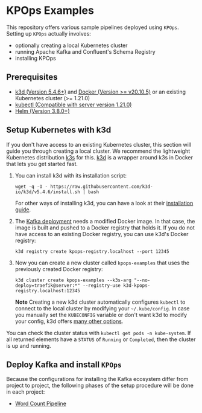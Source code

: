 # KPOps Examples

This repository offers various sample pipelines deployed using `KPOps`. Setting up `KPOps` actually involves:

- optionally creating a local Kubernetes cluster
- running Apache Kafka and Confluent's Schema Registry
- installing KPOps

## Prerequisites

- [k3d (Version 5.4.6+)](https://k3d.io/v5.4.6/) and [Docker (Version >= v20.10.5)](https://www.docker.com/get-started/)
  or an existing Kubernetes cluster (>= 1.21.0)
- [kubectl (Compatible with server version 1.21.0)](https://kubernetes.io/docs/tasks/tools/)
- [Helm (Version 3.8.0+)](https://helm.sh)

## Setup Kubernetes with k3d

If you don't have access to an existing Kubernetes cluster,
this section will guide you through creating a local cluster.
We recommend the lightweight Kubernetes distribution [k3s](https://k3s.io/) for this.
[k3d](https://k3d.io/) is a wrapper around k3s in Docker that lets you get started fast.

1. You can install k3d with its installation script:

   ```shell
   wget -q -O - https://raw.githubusercontent.com/k3d-io/k3d/v5.4.6/install.sh | bash
   ```

   For other ways of installing k3d, you can have a look at their
   [installation guide](https://k3d.io/v5.4.6/#installation).

2. The [Kafka deployment](#deploy-kafka) needs a modified Docker image.
   In that case, the image is built and pushed to a Docker registry that holds it.
   If you do not have access to an existing Docker registry, you can use k3d's Docker registry:

   ```shell
   k3d registry create kpops-registry.localhost --port 12345
   ```

3. Now you can create a new cluster called `kpops-examples` that uses the previously created Docker registry:

   ```shell
   k3d cluster create kpops-examples --k3s-arg "--no-deploy=traefik@server:*" --registry-use k3d-kpops-registry.localhost:12345
   ```

   **Note**
   Creating a new k3d cluster automatically configures `kubectl` to connect
   to the local cluster by modifying your `~/.kube/config`.
   In case you manually set the `KUBECONFIG` variable or don't want k3d to modify your config,
   k3d offers [many other options](https://k3d.io/v5.4.6/usage/kubeconfig/#handling-kubeconfigs).

You can check the cluster status with `kubectl get pods -n kube-system`.
If all returned elements have a `STATUS` of `Running` or `Completed`, then the cluster is up and running.

## Deploy Kafka and install `KPOps`

Because the configurations for installing the Kafka ecosystem differ from project to project, the following phases of the setup procedure will be done in each project:

- [Word Count Pipeline](https://github.com/bakdata/kpops-examples/tree/main/word-count)
